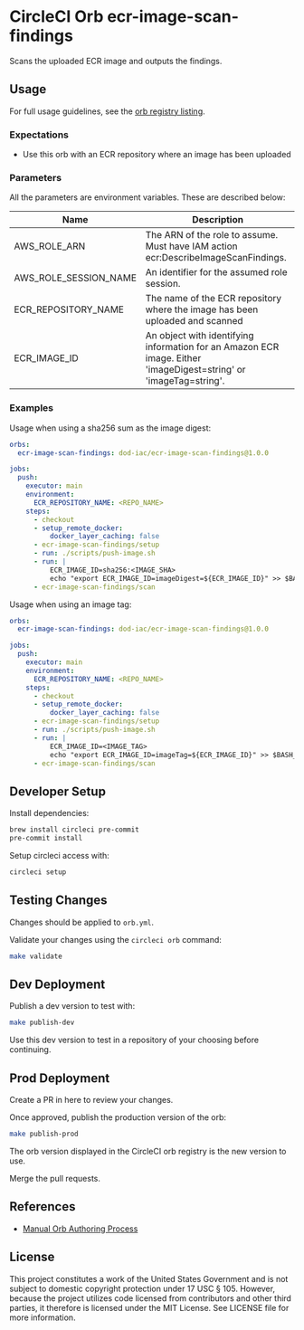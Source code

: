 # CircleCI Orb ecr-image-scan-findings

Scans the uploaded ECR image and outputs the findings.

## Usage

For full usage guidelines, see the [orb registry listing](https://circleci.com/orbs/registry/orb/dod-iac/ecr-image-scan-findings).

### Expectations

* Use this orb with an ECR repository where an image has been uploaded

### Parameters

All the parameters are environment variables. These are described below:

| Name | Description |
| --- | --- |
| AWS_ROLE_ARN | The ARN of the role to assume. Must have IAM action ecr:DescribeImageScanFindings. |
| AWS_ROLE_SESSION_NAME | An identifier for the assumed role session. |
| ECR_REPOSITORY_NAME | The name of the ECR repository where the image has been uploaded and scanned |
| ECR_IMAGE_ID | An object with identifying information for an Amazon ECR image. Either 'imageDigest=string' or 'imageTag=string'. |

### Examples

Usage when using a sha256 sum as the image digest:

```yml
orbs:
  ecr-image-scan-findings: dod-iac/ecr-image-scan-findings@1.0.0

jobs:
  push:
    executor: main
    environment:
      ECR_REPOSITORY_NAME: <REPO_NAME>
    steps:
      - checkout
      - setup_remote_docker:
          docker_layer_caching: false
      - ecr-image-scan-findings/setup
      - run: ./scripts/push-image.sh
      - run: |
          ECR_IMAGE_ID=sha256:<IMAGE_SHA>
          echo "export ECR_IMAGE_ID=imageDigest=${ECR_IMAGE_ID}" >> $BASH_ENV
      - ecr-image-scan-findings/scan
```

Usage when using an image tag:

```yml
orbs:
  ecr-image-scan-findings: dod-iac/ecr-image-scan-findings@1.0.0

jobs:
  push:
    executor: main
    environment:
      ECR_REPOSITORY_NAME: <REPO_NAME>
    steps:
      - checkout
      - setup_remote_docker:
          docker_layer_caching: false
      - ecr-image-scan-findings/setup
      - run: ./scripts/push-image.sh
      - run: |
          ECR_IMAGE_ID=<IMAGE_TAG>
          echo "export ECR_IMAGE_ID=imageTag=${ECR_IMAGE_ID}" >> $BASH_ENV
      - ecr-image-scan-findings/scan
```

## Developer Setup

Install dependencies:

```sh
brew install circleci pre-commit
pre-commit install
```

Setup circleci access with:

```sh
circleci setup
```


## Testing Changes

Changes should be applied to `orb.yml`.

Validate your changes using the `circleci orb` command:

```sh
make validate
```

## Dev Deployment

Publish a dev version to test with:

```sh
make publish-dev
```

Use this dev version to test in a repository of your choosing before continuing.

## Prod Deployment

Create a PR in here to review your changes.

Once approved, publish the production version of the orb:

```sh
make publish-prod
```

The orb version displayed in the CircleCI orb registry is the new version to use.

Merge the pull requests.

## References

* [Manual Orb Authoring Process](https://circleci.com/docs/2.0/orb-author-validate-publish/)

## License

This project constitutes a work of the United States Government and is not subject to domestic copyright protection under 17 USC § 105.  However, because the project utilizes code licensed from contributors and other third parties, it therefore is licensed under the MIT License.  See LICENSE file for more information.
